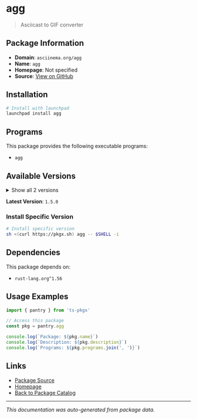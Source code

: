 # agg

> Asciicast to GIF converter

## Package Information

- **Domain**: `asciinema.org/agg`
- **Name**: `agg`
- **Homepage**: Not specified
- **Source**: [View on GitHub](https://github.com/pkgxdev/pantry/tree/main/projects/asciinema.org/agg/package.yml)

## Installation

```bash
# Install with launchpad
launchpad install agg
```

## Programs

This package provides the following executable programs:

- `agg`

## Available Versions

<details>
<summary>Show all 2 versions</summary>

- `1.5.0`, `1.4.3`

</details>

**Latest Version**: `1.5.0`

### Install Specific Version

```bash
# Install specific version
sh <(curl https://pkgx.sh) agg -- $SHELL -i
```

## Dependencies

This package depends on:

- `rust-lang.org^1.56`

## Usage Examples

```typescript
import { pantry } from 'ts-pkgx'

// Access this package
const pkg = pantry.agg

console.log(`Package: ${pkg.name}`)
console.log(`Description: ${pkg.description}`)
console.log(`Programs: ${pkg.programs.join(', ')}`)
```

## Links

- [Package Source](https://github.com/pkgxdev/pantry/tree/main/projects/asciinema.org/agg/package.yml)
- [Homepage](#)
- [Back to Package Catalog](../../package-catalog.md)

---

*This documentation was auto-generated from package data.*

